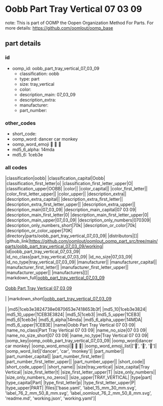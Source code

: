 # Oobb Part Tray Vertical 07 03 09  

note: This is part of OOMP the Oopen Organization Method For Parts. For more details: https://github.com/oomlout/oomp_base

##  part details





### id
* oomp_id: oobb_part_tray_vertical_07_03_09
  * classification: oobb
  * type: part
  * size: tray_vertical
  * color: 
  * description_main: 07_03_09
  * description_extra: 
  * manufacturer: 
  * part_number: 

### other_codes
* short_code: 
* oomp_word: dancer car monkey
* oomp_word_emoji :dancer: :car: :monkey:
* md5_6_alpha: 14mda
* md5_6: 1ceb3e

### all codes 
|classification|oobb|
|classification_capital|Oobb|
|classification_first_letter|o|
|classification_first_letter_upper|O|
|classification_upper|OOBB|
|color||
|color_capital||
|color_first_letter||
|color_first_letter_upper||
|color_upper||
|description_extra||
|description_extra_capital||
|description_extra_first_letter||
|description_extra_first_letter_upper||
|description_extra_upper||
|description_main|07_03_09|
|description_main_capital|07 03 09|
|description_main_first_letter|0|
|description_main_first_letter_upper|0|
|description_main_upper|07_03_09|
|description_only_numbers|070309|
|description_only_numbers_short|70k|
|description_or_color|70k|
|description_or_color_upper|70K|
|directory|parts/oobb_part_tray_vertical_07_03_09|
|distributors|[]|
|github_link|https://github.com/oomlout/oomlout_oomp_part_src/tree/main/parts/oobb_part_tray_vertical_07_03_09/working|
|id|oobb_part_tray_vertical_07_03_09|
|id_no_class|part_tray_vertical_07_03_09|
|id_no_size|07_03_09|
|id_no_type|tray_vertical_07_03_09|
|manufacturer||
|manufacturer_capital||
|manufacturer_first_letter||
|manufacturer_first_letter_upper||
|manufacturer_upper||
|manufacturers|[]|
|markdown_full|[oobb_part_tray_vertical_07_03_09](https://github.com/oomlout/oomlout_oomp_part_src/tree/main/parts/oobb_part_tray_vertical_07_03_09/working)<br>[](https://github.com/oomlout/oomlout_oomp_part_src/tree/main/parts/oobb_part_tray_vertical_07_03_09/working)<br>[Oobb Part Tray Vertical 07 03 09](https://github.com/oomlout/oomlout_oomp_part_src/tree/main/parts/oobb_part_tray_vertical_07_03_09/working)<br><br>|
|markdown_short|[oobb_part_tray_vertical_07_03_09](https://github.com/oomlout/oomlout_oomp_part_src/tree/main/parts/oobb_part_tray_vertical_07_03_09/working)<br><br>|
|md5|1ceb3e3824738e0870653e7418653b3f|
|md5_10|1ceb3e3824|
|md5_10_upper|1CEB3E3824|
|md5_5|1ceb3|
|md5_5_upper|1CEB3|
|md5_6|1ceb3e|
|md5_6_alpha|14mda|
|md5_6_alpha_upper|14MDA|
|md5_6_upper|1CEB3E|
|name|Oobb Part Tray Vertical 07 03 09|
|name_no_class|Part Tray Vertical 07 03 09|
|name_no_size|07 03 09|
|name_no_size_short|07 03 09|
|name_no_type|Tray Vertical 07 03 09|
|oomp_key|oomp_oobb_part_tray_vertical_07_03_09|
|oomp_word|dancer car monkey|
|oomp_word_emoji|:dancer: :car: :monkey:|
|oomp_word_emoji_list|[':dancer:', ':car:', ':monkey:']|
|oomp_word_list|['dancer', 'car', 'monkey']|
|part_number||
|part_number_capital||
|part_number_first_letter||
|part_number_first_letter_upper||
|part_number_upper||
|short_code||
|short_code_upper||
|short_name||
|size|tray_vertical|
|size_capital|Tray Vertical|
|size_first_letter|t|
|size_first_letter_upper|T|
|size_only_numbers||
|size_only_numbers_no_zeros||
|size_upper|TRAY_VERTICAL|
|type|part|
|type_capital|Part|
|type_first_letter|p|
|type_first_letter_upper|P|
|type_upper|PART|
|files|['base.yaml', 'label_15_mm_30_mm.svg', 'label_76_2_mm_50_8_mm.svg', 'label_oomlout_76_2_mm_50_8_mm.svg', 'readme.md', 'working.json', 'working.yaml']|
